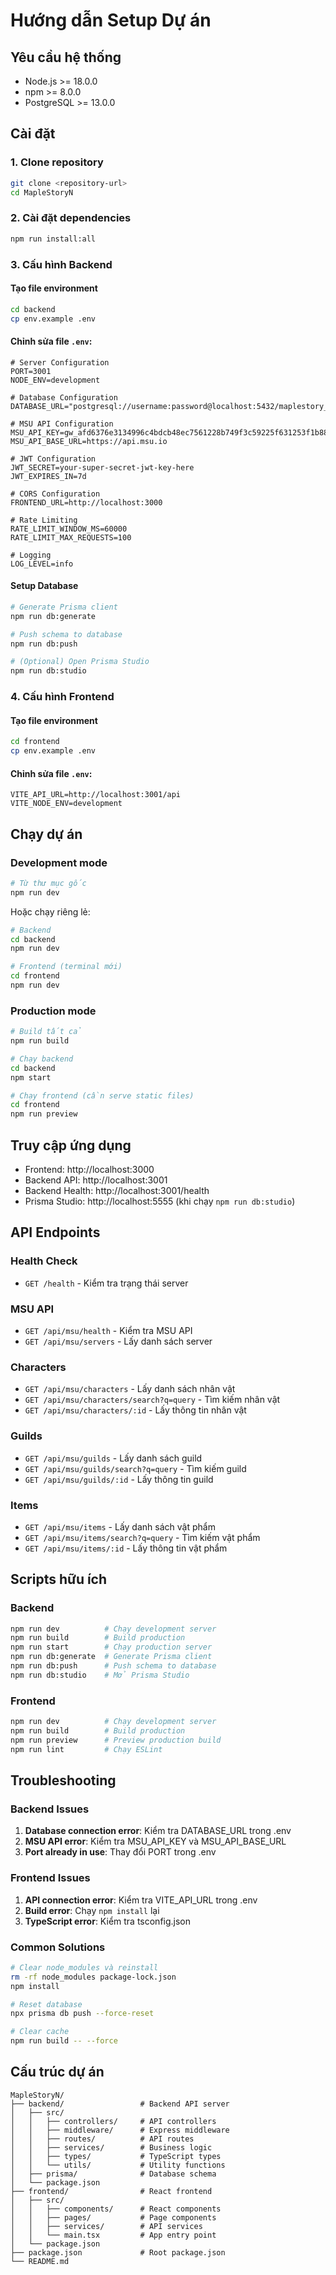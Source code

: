 # Hướng dẫn Setup Dự án

## Yêu cầu hệ thống
- Node.js >= 18.0.0
- npm >= 8.0.0
- PostgreSQL >= 13.0.0

## Cài đặt

### 1. Clone repository
```bash
git clone <repository-url>
cd MapleStoryN
```

### 2. Cài đặt dependencies
```bash
npm run install:all
```

### 3. Cấu hình Backend

#### Tạo file environment
```bash
cd backend
cp env.example .env
```

#### Chỉnh sửa file `.env`:
```env
# Server Configuration
PORT=3001
NODE_ENV=development

# Database Configuration
DATABASE_URL="postgresql://username:password@localhost:5432/maplestory_n_db"

# MSU API Configuration
MSU_API_KEY=gw_afd6376e3134996c4bdcb48ec7561228b749f3c59225f631253f1b88f43d8bfef3d5071abb1649fc6632f37ce620d2b898f64c165dd43fc7d721275ae8ef887a
MSU_API_BASE_URL=https://api.msu.io

# JWT Configuration
JWT_SECRET=your-super-secret-jwt-key-here
JWT_EXPIRES_IN=7d

# CORS Configuration
FRONTEND_URL=http://localhost:3000

# Rate Limiting
RATE_LIMIT_WINDOW_MS=60000
RATE_LIMIT_MAX_REQUESTS=100

# Logging
LOG_LEVEL=info
```

#### Setup Database
```bash
# Generate Prisma client
npm run db:generate

# Push schema to database
npm run db:push

# (Optional) Open Prisma Studio
npm run db:studio
```

### 4. Cấu hình Frontend

#### Tạo file environment
```bash
cd frontend
cp env.example .env
```

#### Chỉnh sửa file `.env`:
```env
VITE_API_URL=http://localhost:3001/api
VITE_NODE_ENV=development
```

## Chạy dự án

### Development mode
```bash
# Từ thư mục gốc
npm run dev
```

Hoặc chạy riêng lẻ:
```bash
# Backend
cd backend
npm run dev

# Frontend (terminal mới)
cd frontend
npm run dev
```

### Production mode
```bash
# Build tất cả
npm run build

# Chạy backend
cd backend
npm start

# Chạy frontend (cần serve static files)
cd frontend
npm run preview
```

## Truy cập ứng dụng

- Frontend: http://localhost:3000
- Backend API: http://localhost:3001
- Backend Health: http://localhost:3001/health
- Prisma Studio: http://localhost:5555 (khi chạy `npm run db:studio`)

## API Endpoints

### Health Check
- `GET /health` - Kiểm tra trạng thái server

### MSU API
- `GET /api/msu/health` - Kiểm tra MSU API
- `GET /api/msu/servers` - Lấy danh sách server

### Characters
- `GET /api/msu/characters` - Lấy danh sách nhân vật
- `GET /api/msu/characters/search?q=query` - Tìm kiếm nhân vật
- `GET /api/msu/characters/:id` - Lấy thông tin nhân vật

### Guilds
- `GET /api/msu/guilds` - Lấy danh sách guild
- `GET /api/msu/guilds/search?q=query` - Tìm kiếm guild
- `GET /api/msu/guilds/:id` - Lấy thông tin guild

### Items
- `GET /api/msu/items` - Lấy danh sách vật phẩm
- `GET /api/msu/items/search?q=query` - Tìm kiếm vật phẩm
- `GET /api/msu/items/:id` - Lấy thông tin vật phẩm

## Scripts hữu ích

### Backend
```bash
npm run dev          # Chạy development server
npm run build        # Build production
npm run start        # Chạy production server
npm run db:generate  # Generate Prisma client
npm run db:push      # Push schema to database
npm run db:studio    # Mở Prisma Studio
```

### Frontend
```bash
npm run dev          # Chạy development server
npm run build        # Build production
npm run preview      # Preview production build
npm run lint         # Chạy ESLint
```

## Troubleshooting

### Backend Issues
1. **Database connection error**: Kiểm tra DATABASE_URL trong .env
2. **MSU API error**: Kiểm tra MSU_API_KEY và MSU_API_BASE_URL
3. **Port already in use**: Thay đổi PORT trong .env

### Frontend Issues
1. **API connection error**: Kiểm tra VITE_API_URL trong .env
2. **Build error**: Chạy `npm install` lại
3. **TypeScript error**: Kiểm tra tsconfig.json

### Common Solutions
```bash
# Clear node_modules và reinstall
rm -rf node_modules package-lock.json
npm install

# Reset database
npx prisma db push --force-reset

# Clear cache
npm run build -- --force
```

## Cấu trúc dự án

```
MapleStoryN/
├── backend/                 # Backend API server
│   ├── src/
│   │   ├── controllers/     # API controllers
│   │   ├── middleware/      # Express middleware
│   │   ├── routes/          # API routes
│   │   ├── services/        # Business logic
│   │   ├── types/           # TypeScript types
│   │   └── utils/           # Utility functions
│   ├── prisma/              # Database schema
│   └── package.json
├── frontend/                # React frontend
│   ├── src/
│   │   ├── components/      # React components
│   │   ├── pages/           # Page components
│   │   ├── services/        # API services
│   │   └── main.tsx         # App entry point
│   └── package.json
├── package.json             # Root package.json
└── README.md
```
